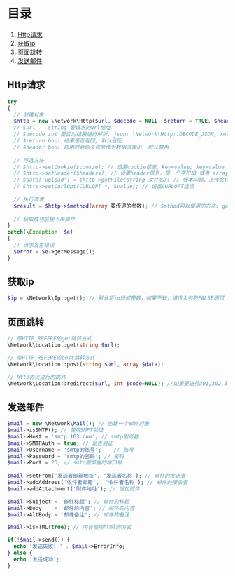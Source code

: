# 目录
1. [Http请求](https://github.com/enychen/yaf-framework/blob/master/application/library/Network/README.md#http请求)
2. [获取ip](https://github.com/enychen/yaf-framework/blob/master/application/library/Network/README.md#获取ip)
3. [页面跳转](https://github.com/enychen/yaf-framework/blob/master/application/library/Network/README.md#页面跳转)
4. [发送邮件](https://github.com/enychen/yaf-framework/blob/master/application/library/Network/README.md#发送邮件)


## Http请求

```php
try
{
  // 创建对象
  $http = new \Network\Http($url, $decode = NULL, $return = TRUE, $header = FALSE);
  // $url    string 要请求的url地址
  // $decode int 是否对结果进行解析, json: \Network\Http::DECODE_JSON, xml: \Network\Http::DECODE_XML
  // $return bool 结果是否返回, 默认返回
  // $header bool 启用时会将头信息作为数据流输出, 默认禁用
  
  // 可选方法
  // $http->setCookie($cookie); // 设置cookie信息，key=value; key=value 或者 array('key'=>'value')
  // $http->setHeader($headers); // 设置header信息，是一个字符串 或者 array('xxx', 'xxx')的格式
  // $data['upload'] = $http->getFile(string 文件名); // 版本问题，上传文件返回一个可上传的数据
  // $http->setCurlOpt(CURLOPT_*, $value); // 设置CURLOPT选项
  
  // 执行请求
  $result = $http->$method(array 要传递的参数); // $mthod可以使用的方法: get | post | put | delete | upload
  
  // 获取成功后接下来操作
}
catch(\Exception  $e)
{
  // 请求发生错误
  $error = $e->getMessage();
}
```

## 获取ip
```php
$ip = \Network\Ip::get(); // 默认将ip转成整数，如果不转，请传入参数FALSE即可
```

## 页面跳转
```php
// 带HTTP_REFERE的get跳转方式
\Network\Location::get(string $url);

// 带HTTP_REFERE的post跳转方式
\Network\Location::post(string $url, array $data);

// http协议进行的跳转
\Network\Location::redirect($url, int $code=NULL); //如果要进行301,302,303,307跳转，则输入$code
```

## 发送邮件
```php
$mail = new \Network\Mail(); // 创建一个邮件对象
$mail->isSMTP(); // 使用SMPT验证
$mail->Host = 'smtp.163.com'; // smtp服务器
$mail->SMTPAuth = true; // 是否验证
$mail->Username = 'smtp的账号';	// 账号
$mail->Password = 'smtp的密码'; // 密码
$mail->Port = 25; // smtp服务器的端口号
 
$mail->setFrom('发送者邮箱地址', '发送者名称'); // 邮件的发送者
$mail->addAddress('收件者邮箱',  '收件者名称'); // 邮件的接收者
$mail->addAttachment('附件地址'); // 增加附件		

$mail->Subject = '邮件标题'; // 邮件的标题
$mail->Body    = '邮件的内容'; // 邮件的内容
$mail->AltBody = '邮件备注'; // 邮件的备注

$mail->isHTML(true); // 内容使用html的方式

if(!$mail->send()) {
  echo '发送失败: ' . $mail->ErrorInfo;
} else {
  echo '发送成功';
}
```

